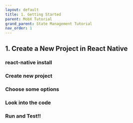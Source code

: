 ```yaml
---
layout: default
title: 1. Getting Started
parent: MobX Tutorial
grand_parent: State Management Tutorial
nav_order: 1
---
```


## 1. Create a New Project in React Native

### react-native install 

### Create new project

### Choose some options

### Look into the code

### Run and Test!!
